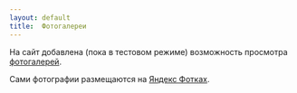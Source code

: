 ```yaml
---
layout: default
title:  Фотогалереи
---
```

На сайт добавлена (пока в тестовом режиме) возможность просмотра [фотогалерей](/huabao/).

Сами фотографии размещаются на [Яндекс Фотках](http://fotki.yandex.ru/).
